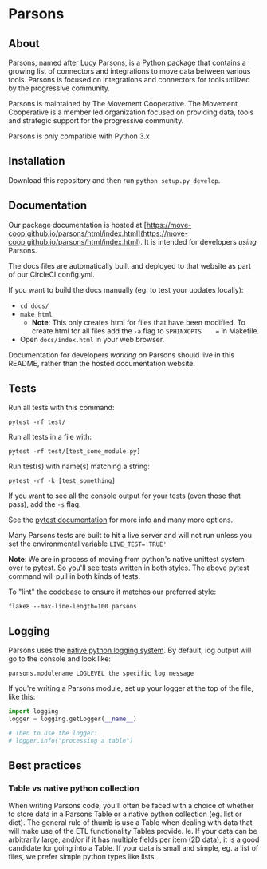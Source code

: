 # Parsons


## About
Parsons, named after [Lucy Parsons](https://en.wikipedia.org/wiki/Lucy_Parsons), is a Python package that contains a growing list of connectors and integrations to move data between various tools. Parsons is focused on integrations and connectors for tools utilized by the progressive community.

Parsons is maintained by The Movement Cooperative. The Movement Cooperative is a member led organization focused on providing data, tools and strategic support for the progressive community.

Parsons is only compatible with Python 3.x

## Installation

Download this repository and then run `python setup.py develop`.

## Documentation
Our package documentation is hosted at [https://move-coop.github.io/parsons/html/index.html](https://move-coop.github.io/parsons/html/index.html). It is intended for developers _using_ Parsons.

The docs files are automatically built and deployed to that website as part of our CircleCI config.yml.

If you want to build the docs manually (eg. to test your updates locally):
- `cd docs/`
- `make html`
    - **Note**: This only creates html for files that have been modified. To create html for all files add the `-a` flag to `SPHINXOPTS    =` in Makefile.
- Open `docs/index.html` in your web browser.

Documentation for developers _working on_ Parsons should live in this README, rather than the hosted documentation website.

## Tests
Run all tests with this command:

``pytest -rf test/``

Run all tests in a file with:

``pytest -rf test/[test_some_module.py]``

Run test(s) with name(s) matching a string:

``pytest -rf -k [test_something]``

If you want to see all the console output for your tests (even those that pass), add the ``-s`` flag.

See the [pytest documentation](https://docs.pytest.org/en/latest/contents.html) for more info and many more options.

Many Parsons tests are built to hit a live server and will not run unless you set the environmental variable ``LIVE_TEST='TRUE'``

**Note**: We are in process of moving from python's native unittest system over to pytest. So you'll see tests written in both styles. The above pytest command will pull in both kinds of tests.

To "lint" the codebase to ensure it matches our preferred style:

``flake8 --max-line-length=100 parsons``

## Logging

Parsons uses the [native python logging system](https://docs.python.org/3/howto/logging.html). By default, log output will go to the console and look like:

```
parsons.modulename LOGLEVEL the specific log message
```

If you're writing a Parsons module, set up your logger at the top of the file, like this:

```python
import logging
logger = logging.getLogger(__name__)

# Then to use the logger:
# logger.info("processing a table")
```

## Best practices

### Table vs native python collection

When writing Parsons code, you'll often be faced with a choice of whether to store data in a Parsons Table or a native python collection (eg. list or dict). The general rule of thumb is use a Table when dealing with data that will make use of the ETL functionality Tables provide. Ie. If your data can be arbitrarily large, and/or if it has multiple fields per item (2D data), it is a good candidate for going into a Table. If your data is small and simple, eg. a list of files, we prefer simple python types like lists.
